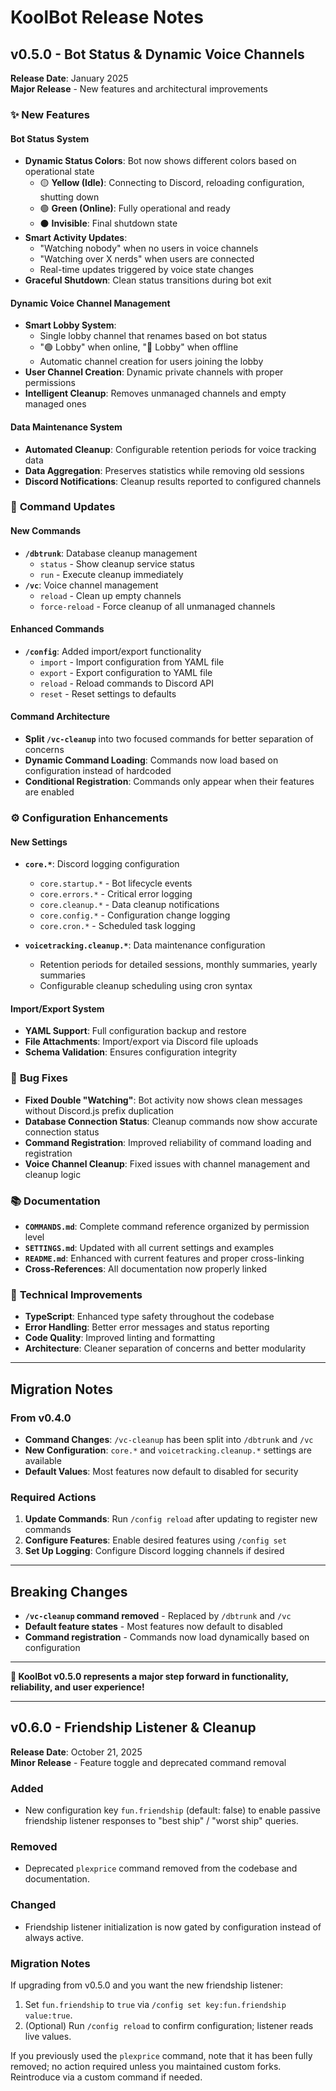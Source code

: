 # KoolBot Release Notes

## v0.5.0 - Bot Status & Dynamic Voice Channels

**Release Date**: January 2025  
**Major Release** - New features and architectural improvements

### ✨ **New Features**

#### Bot Status System
- **Dynamic Status Colors**: Bot now shows different colors based on operational state
  - 🟡 **Yellow (Idle)**: Connecting to Discord, reloading configuration, shutting down
  - 🟢 **Green (Online)**: Fully operational and ready
  - ⚫ **Invisible**: Final shutdown state
- **Smart Activity Updates**: 
  - "Watching nobody" when no users in voice channels
  - "Watching over X nerds" when users are connected
  - Real-time updates triggered by voice state changes
- **Graceful Shutdown**: Clean status transitions during bot exit

#### Dynamic Voice Channel Management
- **Smart Lobby System**: 
  - Single lobby channel that renames based on bot status
  - "🟢 Lobby" when online, "🔴 Lobby" when offline
  - Automatic channel creation for users joining the lobby
- **User Channel Creation**: Dynamic private channels with proper permissions
- **Intelligent Cleanup**: Removes unmanaged channels and empty managed ones

#### Data Maintenance System
- **Automated Cleanup**: Configurable retention periods for voice tracking data
- **Data Aggregation**: Preserves statistics while removing old sessions
- **Discord Notifications**: Cleanup results reported to configured channels

### 🔧 **Command Updates**

#### New Commands
- **`/dbtrunk`**: Database cleanup management
  - `status` - Show cleanup service status
  - `run` - Execute cleanup immediately
- **`/vc`**: Voice channel management
  - `reload` - Clean up empty channels
  - `force-reload` - Force cleanup of all unmanaged channels

#### Enhanced Commands
- **`/config`**: Added import/export functionality
  - `import` - Import configuration from YAML file
  - `export` - Export configuration to YAML file
  - `reload` - Reload commands to Discord API
  - `reset` - Reset settings to defaults

#### Command Architecture
- **Split `/vc-cleanup`** into two focused commands for better separation of concerns
- **Dynamic Command Loading**: Commands now load based on configuration instead of hardcoded
- **Conditional Registration**: Commands only appear when their features are enabled

### ⚙️ **Configuration Enhancements**

#### New Settings
- **`core.*`**: Discord logging configuration
  - `core.startup.*` - Bot lifecycle events
  - `core.errors.*` - Critical error logging
  - `core.cleanup.*` - Data cleanup notifications
  - `core.config.*` - Configuration change logging
  - `core.cron.*` - Scheduled task logging

- **`voicetracking.cleanup.*`**: Data maintenance configuration
  - Retention periods for detailed sessions, monthly summaries, yearly summaries
  - Configurable cleanup scheduling using cron syntax

#### Import/Export System
- **YAML Support**: Full configuration backup and restore
- **File Attachments**: Import/export via Discord file uploads
- **Schema Validation**: Ensures configuration integrity

### 🐛 **Bug Fixes**

- **Fixed Double "Watching"**: Bot activity now shows clean messages without Discord.js prefix duplication
- **Database Connection Status**: Cleanup commands now show accurate connection status
- **Command Registration**: Improved reliability of command loading and registration
- **Voice Channel Cleanup**: Fixed issues with channel management and cleanup logic

### 📚 **Documentation**

- **`COMMANDS.md`**: Complete command reference organized by permission level
- **`SETTINGS.md`**: Updated with all current settings and examples
- **`README.md`**: Enhanced with current features and proper cross-linking
- **Cross-References**: All documentation now properly linked

### 🚀 **Technical Improvements**

- **TypeScript**: Enhanced type safety throughout the codebase
- **Error Handling**: Better error messages and status reporting
- **Code Quality**: Improved linting and formatting
- **Architecture**: Cleaner separation of concerns and better modularity

---

## Migration Notes

### From v0.4.0
- **Command Changes**: `/vc-cleanup` has been split into `/dbtrunk` and `/vc`
- **New Configuration**: `core.*` and `voicetracking.cleanup.*` settings are available
- **Default Values**: Most features now default to disabled for security

### Required Actions
1. **Update Commands**: Run `/config reload` after updating to register new commands
2. **Configure Features**: Enable desired features using `/config set`
3. **Set Up Logging**: Configure Discord logging channels if desired

---

## Breaking Changes

- **`/vc-cleanup` command removed** - Replaced by `/dbtrunk` and `/vc`
- **Default feature states** - Most features now default to disabled
- **Command registration** - Commands now load dynamically based on configuration

---

**🎉 KoolBot v0.5.0 represents a major step forward in functionality, reliability, and user experience!**

---

## v0.6.0 - Friendship Listener & Cleanup

**Release Date**: October 21, 2025  
**Minor Release** - Feature toggle and deprecated command removal

### Added

- New configuration key `fun.friendship` (default: false) to enable passive friendship listener responses to "best ship" / "worst ship" queries.

### Removed

- Deprecated `plexprice` command removed from the codebase and documentation.

### Changed

- Friendship listener initialization is now gated by configuration instead of always active.

### Migration Notes

If upgrading from v0.5.0 and you want the new friendship listener:

1. Set `fun.friendship` to `true` via `/config set key:fun.friendship value:true`.
2. (Optional) Run `/config reload` to confirm configuration; listener reads live values.

If you previously used the `plexprice` command, note that it has been fully removed; no action required unless you maintained custom forks. Reintroduce via a custom command if needed.
